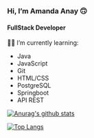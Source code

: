 ### Hi, I’m Amanda Anay :upside_down_face:

#### FullStack Developer

:woman_technologist: I’m currently learning:
- Java
- JavaScript
- Git
- HTML/CSS
- PostgreSQL
- Springboot
- API REST

[![Anurag's github stats](https://github-readme-stats.vercel.app/api?username=AmandaAnay&theme=radical)](https://github.com/anuraghazra/github-readme-stats)

[![Top Langs](https://github-readme-stats.vercel.app/api/top-langs/?username=AmandaAnay&theme=radical)](https://github.com/anuraghazra/github-readme-stats)


